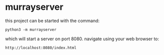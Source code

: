 
# murrayserver

this project can be started with the command:

```
python3 -m murrayserver
```

which will start a server on port 8080. navigate using your web browser to:

```
http://localhost:8080/index.html
```
